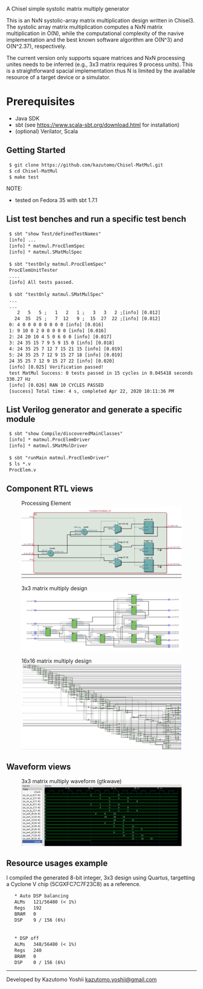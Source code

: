 A Chisel simple systolic matrix multiply generator

This is an NxN systolic-array matrix multiplication design written in
Chisel3. The systolic array matrix multiplication computes a NxN
matrix multiplication in O(N), while the computational complexity of
the navive implementation and the best known software algorithm are
O(N^3) and O(N^2.37), respectively.

The current version only supports square matrices and NxN processing
unites needs to be inferred (e.g., 3x3 matrix requires 9 process
units). This is a straightforward spacial implementation thus N is
limited by the available resource of a target device or a simulator.

# Prerequisites
- Java SDK
- sbt (see https://www.scala-sbt.org/download.html for installation)
- (optional) Verilator, Scala

Getting Started
---------------

     $ git clone https://github.com/kazutomo/Chisel-MatMul.git
     $ cd Chisel-MatMul
     $ make test

NOTE:
- tested on Fedora 35 with sbt 1.7.1


List test benches and run a specific test bench
--------------

     $ sbt "show Test/definedTestNames"
	 [info] ...
     [info] * matmul.ProcElemSpec
     [info] * matmul.SMatMulSpec

     $ sbt "testOnly matmul.ProcElemSpec"
     ProcElemUnitTester
     ....
     [info] All tests passed.

     $ sbt "testOnly matmul.SMatMulSpec"
     ...
     ...
        2   5   5 ;   1   2   1 ;   3   3   2 ;[info] [0.012]
       24  35  25 ;   7  12   9 ;  15  27  22 ;[info] [0.012]
     0: 4 0 0 0 0 0 0 0 0 [info] [0.016]
     1: 9 10 0 2 0 0 0 0 0 [info] [0.016]
     2: 24 20 10 4 5 0 6 0 0 [info] [0.017]
     3: 24 35 15 7 9 5 9 15 0 [info] [0.018]
     4: 24 35 25 7 12 7 15 21 15 [info] [0.019]
     5: 24 35 25 7 12 9 15 27 18 [info] [0.019]
     24 35 25 7 12 9 15 27 22 [info] [0.020]
     [info] [0.025] Verification passed!
     test MatMul Success: 0 tests passed in 15 cycles in 0.045418 seconds 330.27 Hz
     [info] [0.026] RAN 10 CYCLES PASSED
     [success] Total time: 4 s, completed Apr 22, 2020 10:11:36 PM


List Verilog generator and generate a specific module
--------------

     $ sbt "show Compile/discoveredMainClasses"
     [info] * matmul.ProcElemDriver
     [info] * matmul.SMatMulDriver

     $ sbt "runMain matmul.ProcElemDriver"
	 $ ls *.v
	 ProcElem.v


Component RTL views
------------------

<figure>
	<figcaption>Processing Element</figcaption>
	<img src="https://raw.githubusercontent.com/kazutomo/Chisel-MatMul/master/figs/PE.png"  width="512" />
</figure>

<figure>
	<figcaption>3x3 matrix multiply design</figcaption>
	<img src="https://raw.githubusercontent.com/kazutomo/Chisel-MatMul/master/figs/MatMul-3x3.png"  width="512" />
</figure>

<figure>
	<figcaption>16x16 matrix multiply design</figcaption>
	<img src="https://raw.githubusercontent.com/kazutomo/Chisel-MatMul/master/figs/MatMul-16x16.png"  width="512" />
</figure>


Waveform views
------------------
<figure>
	<figcaption>3x3 matrix multiply waveform (gtkwave)</figcaption>
	<img src="https://raw.githubusercontent.com/kazutomo/Chisel-MatMul/master/figs/gtkwave-3x3.png"  width="512" />
</figure>



Resource usages example
-----------------------

I compiled the generated 8-bit integer, 3x3 design using Quartus,
targetting a Cyclone V chip (5CGXFC7C7F23C8) as a reference.

	   * Auto DSP balancing
	   ALMs   121/56480 (< 1%)
	   Regs   192
	   BRAM   0
	   DSP    9 / 156 (6%)


	   * DSP off
	   ALMs   348/56480 (< 1%)
	   Regs   240
	   BRAM   0
	   DSP    0 / 156 (6%)

----
Developed by Kazutomo Yoshii <kazutomo.yoshii@gmail.com>
